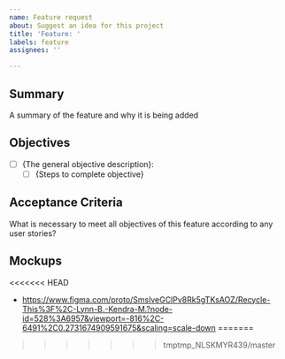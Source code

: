 ```yaml
---
name: Feature request
about: Suggest an idea for this project
title: 'Feature: '
labels: feature
assignees: ''

---
```


## Summary
A summary of the feature and why it is being added

## Objectives
- [ ] {The general objective description}: 
  - [ ] {Steps to complete objective}

## Acceptance Criteria
What is necessary to meet all objectives of this feature according to any user stories?

## Mockups
<<<<<<< HEAD
- https://www.figma.com/proto/SmslveGClPv8Rk5gTKsAOZ/Recycle-This%3F%2C-Lynn-B.-Kendra-M.?node-id=528%3A6957&viewport=-816%2C-6491%2C0.2731674909591675&scaling=scale-down
=======
>>>>>>> tmptmp_NLSKMYR439/master
